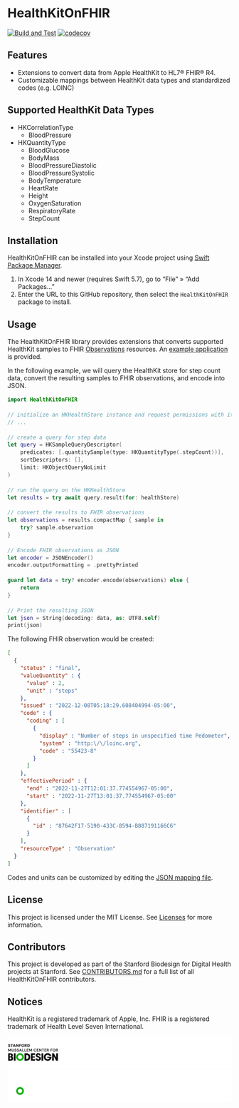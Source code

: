 <!--
                  
This source file is part of the HealthKitOnFHIR open source project

SPDX-FileCopyrightText: 2022 Stanford University and the project authors (see CONTRIBUTORS.md)

SPDX-License-Identifier: MIT
             
-->

# HealthKitOnFHIR

[![Build and Test](https://github.com/StanfordBDHG/HealthKitOnFHIR/actions/workflows/build-and-test.yml/badge.svg)](https://github.com/StanfordBDHG/HealthKitOnFHIR/actions/workflows/build-and-test.yml)
[![codecov](https://codecov.io/gh/StanfordBDHG/HealthKitOnFHIR/branch/main/graph/badge.svg?token=17BMMYE3AC)](https://codecov.io/gh/StanfordBDHG/HealthKitOnFHIR)

## Features
- Extensions to convert data from Apple HealthKit to HL7® FHIR® R4.
- Customizable mappings between HealthKit data types and standardized codes (e.g. LOINC)

## Supported HealthKit Data Types
- HKCorrelationType
    - BloodPressure
- HKQuantityType
    - BloodGlucose
    - BodyMass
    - BloodPressureDiastolic
    - BloodPressureSystolic
    - BodyTemperature
    - HeartRate
    - Height
    - OxygenSaturation
    - RespiratoryRate
    - StepCount

## Installation
HealthKitOnFHIR can be installed into your Xcode project using [Swift Package Manager](https://github.com/apple/swift-package-manager).

1. In Xcode 14 and newer (requires Swift 5.7), go to “File” » “Add Packages...”
2. Enter the URL to this GitHub repository, then select the `HealthKitOnFHIR` package to install.

## Usage

The HealthKitOnFHIR library provides extensions that converts supported HealthKit samples to FHIR [Observations](https://hl7.org/fhir/R4/observation.html) resources. An [example application](https://github.com/StanfordBDHG/HealthKitOnFHIR/tree/main/Tests/UITests/TestApp) is provided.

In the following example, we will query the HealthKit store for step count data, convert the resulting samples to FHIR observations, and encode into JSON.

```swift
import HealthKitOnFHIR

// initialize an HKHealthStore instance and request permissions with it
// ...

// create a query for step data
let query = HKSampleQueryDescriptor(
    predicates: [.quantitySample(type: HKQuantityType(.stepCount))],
    sortDescriptors: [],
    limit: HKObjectQueryNoLimit
)

// run the query on the HKHealthStore
let results = try await query.result(for: healthStore)

// convert the results to FHIR observations
let observations = results.compactMap { sample in
    try? sample.observation
}

// Encode FHIR observations as JSON
let encoder = JSONEncoder()
encoder.outputFormatting = .prettyPrinted

guard let data = try? encoder.encode(observations) else {
    return
}

// Print the resulting JSON
let json = String(decoding: data, as: UTF8.self)
print(json)
```

The following FHIR observation would be created:

```json
[
  {
    "status" : "final",
    "valueQuantity" : {
      "value" : 2,
      "unit" : "steps"
    },
    "issued" : "2022-12-08T05:18:29.608404994-05:00",
    "code" : {
      "coding" : [
        {
          "display" : "Number of steps in unspecified time Pedometer",
          "system" : "http:\/\/loinc.org",
          "code" : "55423-8"
        }
      ]
    },
    "effectivePeriod" : {
      "end" : "2022-11-27T12:01:37.774554967-05:00",
      "start" : "2022-11-27T13:01:37.774554967-05:00"
    },
    "identifier" : [
      {
        "id" : "87642F17-5190-433C-8594-B887191166C6"
      }
    ],
    "resourceType" : "Observation"
  }
]
```
Codes and units can be customized by editing the [JSON mapping file](https://github.com/StanfordBDHG/HealthKitOnFHIR/blob/main/Sources/HealthKitOnFHIR/Resources/HKSampleMapping.json).

## License
This project is licensed under the MIT License. See [Licenses](https://github.com/StanfordBDHG/HealthKitOnFHIR/tree/main/LICENSES) for more information.


## Contributors
This project is developed as part of the Stanford Biodesign for Digital Health projects at Stanford.
See [CONTRIBUTORS.md](https://github.com/StanfordBDHG/HealthKitOnFHIR/tree/main/CONTRIBUTORS.md) for a full list of all HealthKitOnFHIR contributors.


## Notices
HealthKit is a registered trademark of Apple, Inc.
FHIR is a registered trademark of Health Level Seven International.

![Stanford Byers Center for Biodesign Logo](https://raw.githubusercontent.com/StanfordBDHG/.github/main/assets/biodesign-footer-light.png#gh-light-mode-only)
![Stanford Byers Center for Biodesign Logo](https://raw.githubusercontent.com/StanfordBDHG/.github/main/assets/biodesign-footer-dark.png#gh-dark-mode-only)
